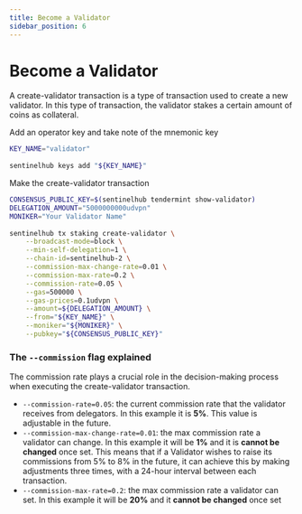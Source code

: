 ```yaml
---
title: Become a Validator
sidebar_position: 6
---
```


# Become a Validator

A create-validator transaction is a type of transaction used to create a new validator. In this type of transaction, the validator stakes a certain amount of coins as collateral.

Add an operator key and take note of the mnemonic key

```bash
KEY_NAME="validator"
​
sentinelhub keys add "${KEY_NAME}"
```

Make the create-validator transaction

```bash
CONSENSUS_PUBLIC_KEY=$(sentinelhub tendermint show-validator)
DELEGATION_AMOUNT="5000000000udvpn"
MONIKER="Your Validator Name"
​
sentinelhub tx staking create-validator \
    --broadcast-mode=block \
    --min-self-delegation=1 \
    --chain-id=sentinelhub-2 \
    --commission-max-change-rate=0.01 \
    --commission-max-rate=0.2 \
    --commission-rate=0.05 \
    --gas=500000 \
    --gas-prices=0.1udvpn \
    --amount=${DELEGATION_AMOUNT} \
    --from="${KEY_NAME}" \
    --moniker="${MONIKER}" \
    --pubkey="${CONSENSUS_PUBLIC_KEY}"
```

### The `--commission` flag explained

The commission rate plays a crucial role in the decision-making process when executing the create-validator transaction.

- `--commission-rate=0.05`: the current commission rate that the validator receives from delegators. In this example it is **5%**. This value is adjustable in the future.
- `--commission-max-change-rate=0.01`: the max commission rate a validator can change. In this example it will be **1%** and it is **cannot be changed** once set. This means that if a Validator wishes to raise its commissions from 5% to 8% in the future, it can achieve this by making adjustments three times, with a 24-hour interval between each transaction.
- `--commission-max-rate=0.2`: the max commission rate a validator can set. In this example it will be **20%** and it **cannot be changed** once set